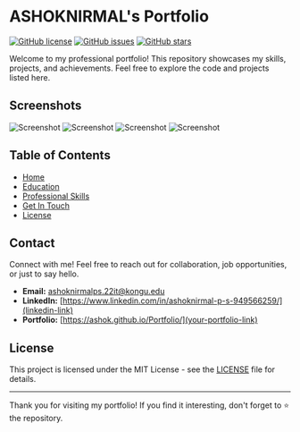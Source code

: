 # ASHOKNIRMAL's Portfolio

[![GitHub license](https://img.shields.io/badge/license-MIT-blue.svg)](https://github.com/killer-abhi/Portfolio/blob/main/LICENSE)
[![GitHub issues](https://img.shields.io/github/issues/killer-abhi/Portfolio.svg)](https://github.com/killer-abhi/Portfolio/issues)
[![GitHub stars](https://img.shields.io/github/stars/killer-abhi/Portfolio.svg)](https://github.com/killer-abhi/Portfolio/stargazers)

Welcome to my professional portfolio! This repository showcases my skills, projects, and achievements. Feel free to explore the code and projects listed here.

## Screenshots
  ![Screenshot](home.png)
  ![Screenshot](education.png)
  ![Screenshot](skills.png)
  ![Screenshot](getInTouch.png)
## Table of Contents

- [Home](#home)
- [Education](#education)
- [Professional Skills](#skills)
- [Get In Touch](#getInTouch)
- [License](#license)


## Contact

Connect with me! Feel free to reach out for collaboration, job opportunities, or just to say hello.

- **Email:** ashoknirmalps.22it@kongu.edu
- **LinkedIn:** [https://www.linkedin.com/in/ashoknirmal-p-s-949566259/](linkedin-link)
- **Portfolio:** [https://ashok.github.io/Portfolio/](your-portfolio-link)

## License

This project is licensed under the MIT License - see the [LICENSE](LICENSE) file for details.

---

Thank you for visiting my portfolio! If you find it interesting, don't forget to ⭐️ the repository.
